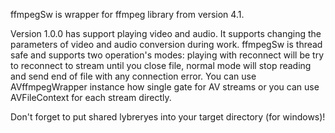 ffmpegSw is wrapper for ffmpeg library from version 4.1.

Version 1.0.0 has support playing video and audio. It supports changing the parameters of video and audio conversion during work.
ffmpegSw is thread safe and supports two operation's modes: playing with reconnect will be try to reconnect to stream until you close file, normal mode will stop reading and send end of file with any connection error.
You can use AVffmpegWrapper instance how single gate for AV streams or you can use AVFileContext for each stream directly.

Don't forget to put shared lybreryes into your target directory (for windows)!
